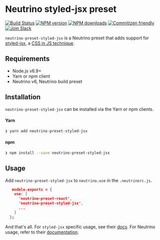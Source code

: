 # Neutrino styled-jsx preset

[![Build Status](https://travis-ci.org/soulchainer/neutrino-preset-styled-jsx.svg?branch=master)](https://travis-ci.org/soulchainer/neutrino-preset-styled-jsx)
[![NPM version][npm-image]][npm-url] [![NPM downloads][downloads-image]][npm-url]
[![Commitizen friendly][commitizen-image]][commitizen-url] [![Join Slack][slack-image]][slack-url]

`neutrino-preset-styled-jsx` is a Neutrino preset that adds support for
[styled-jsx][styled-url], a [CSS in JS technique][css-js-url].

## Requirements

- Node.js v6.9+
- Yarn or npm client
- Neutrino v6, Neutrino build preset

## Installation

`neutrino-preset-styled-jsx` can be installed via the Yarn or npm clients.

#### Yarn

```bash
❯ yarn add neutrino-preset-styled-jsx
```

#### npm

```bash
❯ npm install --save neutrino-preset-styled-jsx
```

## Usage

  Add `neutrino-preset-styled-jsx` to `neutrino.use` in the `.neutrinorc.js`.

  ```json
     module.exports = {
      use: [
        'neutrino-preset-react',
        'neutrino-preset-styled-jsx',
        ...
      ]
    };
  ```

  And that's all. For `styled-jsx` specific usage, see their [docs][styled-url].
  For Neutrino usage, refer to their [documentation][neutrino-docs].


[npm-image]: https://img.shields.io/npm/v/neutrino-preset-styled-jsx.svg
[downloads-image]: https://img.shields.io/npm/dt/neutrino-preset-styled-jsx.svg
[npm-url]: https://npmjs.org/package/neutrino-preset-styled-jsx
[commitizen-image]: https://img.shields.io/badge/commitizen-friendly-brightgreen.svg
[commitizen-url]: http://commitizen.github.io/cz-cli/
[slack-image]: https://neutrino-slack.herokuapp.com/badge.svg
[slack-url]: https://neutrino-slack.herokuapp.com/
[styled-url]: https://github.com/zeit/styled-jsx
[css-js-url]: https://github.com/MicheleBertoli/css-in-js
[neutrino-docs]: https://neutrino.js.org/

